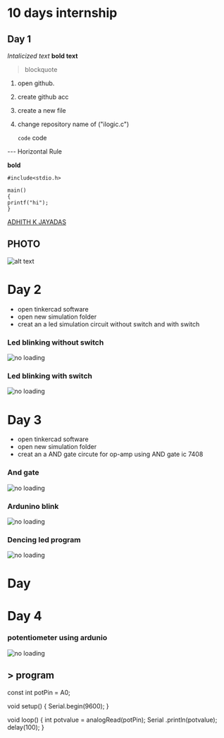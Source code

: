 # 10 days internship

## Day 1

*Intalicized text*
**bold text**

> blockquote

1. open github.
2. create github acc
3. create a new file
4. change repository name of ("ilogic.c")

 	`code` code

--- Horizontal Rule 	

**bold**
```
#include<stdio.h>

main()
{
printf("hi");
}
```
[ADHITH K JAYADAS](https://github.com/Adhithkjayadas)

## PHOTO

![alt text](https://github.com/Adhithkjayadas/Test/blob/main/Screenshot_2023-05-11-10-56-49-220_com.miui.gallery.jpg)


# Day 2

- open tinkercad software
- open new simulation folder
- creat an a led simulation circuit without switch and with switch

### Led blinking without switch

![no loading](https://github.com/Adhithkjayadas/internship-10-days/blob/main/image/Screenshot%20from%202023-05-09%2012-14-35.png)

### Led blinking with switch

![no loading](https://github.com/Adhithkjayadas/internship-10-days/blob/main/image/Screenshot%20from%202023-05-09%2012-23-38.png)

# Day 3

- open tinkercad software
- open new simulation folder
- creat an a AND gate circute for op-amp using AND gate ic 7408

### And gate

![no loading](https://github.com/Adhithkjayadas/internship-10-days/blob/main/image/Screenshot%20from%202023-05-11%2010-43-12.png)

### Ardunino blink

![no loading](https://github.com/Adhithkjayadas/internship-10-days/blob/main/image/Screenshot%20from%202023-05-11%2011-13-21.png)

### Dencing led program

![no loading](https://github.com/Adhithkjayadas/internship-10-days/blob/main/image/Screenshot%20from%202023-05-11%2012-53-44.png)

# Day




# Day 4

### potentiometer using ardunio

![no loading](https://github.com/Adhithkjayadas/internship-10-days/blob/main/image/Screenshot%20from%202023-05-15%2014-28-51.png) 

## > program

const int potPin = A0;

void setup() {
  Serial.begin(9600); 
}

void loop() {
  int potvalue = analogRead(potPin);
    Serial .println(potvalue);
      delay(100);
}

